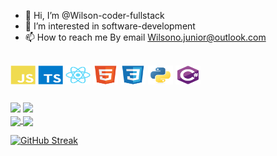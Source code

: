 - 👋 Hi, I’m @Wilson-coder-fullstack
- 👀 I’m interested in software-development
- 📫 How to reach me By email Wilsono.junior@outlook.com

<div style="display: inline_block"><br>
  <img align="center" alt="Rafa-Js" height="30" width="40" src="https://raw.githubusercontent.com/devicons/devicon/master/icons/javascript/javascript-plain.svg">
  <img align="center" alt="Rafa-Ts" height="30" width="40" src="https://raw.githubusercontent.com/devicons/devicon/master/icons/typescript/typescript-plain.svg">
  <img align="center" alt="Rafa-React" height="30" width="40" src="https://raw.githubusercontent.com/devicons/devicon/master/icons/react/react-original.svg">
  <img align="center" alt="Rafa-HTML" height="30" width="40" src="https://raw.githubusercontent.com/devicons/devicon/master/icons/html5/html5-original.svg">
  <img align="center" alt="Rafa-CSS" height="30" width="40" src="https://raw.githubusercontent.com/devicons/devicon/master/icons/css3/css3-original.svg">
  <img align="center" alt="Rafa-Python" height="30" width="40" src="https://raw.githubusercontent.com/devicons/devicon/master/icons/python/python-original.svg">
  <img align="center" alt="Rafa-Csharp" height="30" width="40" src="https://raw.githubusercontent.com/devicons/devicon/master/icons/csharp/csharp-original.svg">
</div>
  
  ##
 
<div> 
  <a href = "mailto:wilsono.junior@outlook.com"><img src="https://img.shields.io/badge/Microsoft_Outlook-0078D4?style=for-the-badge&logo=microsoft-outlook&logoColor=white" target="_blank"></a>
  <a href="https://www.linkedin.com/in/wilsonoliveirajunior/" target="_blank"><img src="https://img.shields.io/badge/-LinkedIn-%230077B5?style=for-the-badge&logo=linkedin&logoColor=white" target="_blank"></a> 
  
</div>

<div>
  <a href="https://github-readme-stats.vercel.app/api?username=Wilson-Oliveira-Junior&show_icons=true&theme=transparent">
  <img height=200 align="center" bg_color=00000000 src="https://github-readme-stats.vercel.app/api?username=Wilson-Oliveira-Junior&show_icons=true&theme=transparent" />
</a>
<a href="https://github.com/Wilson-Oliveira-Junior/convoychat">
  <img height=200 align="center" src="https://github-readme-stats.vercel.app/api/top-langs?username=Wilson-Oliveira-Junior&layout=compact&langs_count=8&card_width=320&theme=transparent" />
</a>
</div>

[![GitHub Streak](https://streak-stats.demolab.com?user=Wilson&theme=dark&border_radius=5&locale=pt_BR&date_format=M%20j%5B%2C%20Y%5D&mode=weekly&card_width=500&card_height=200)](https://git.io/streak-stats)
